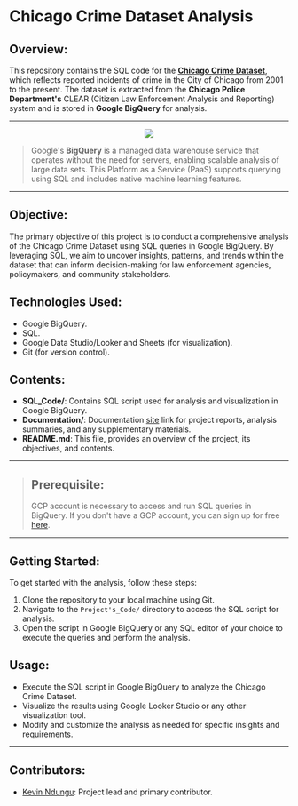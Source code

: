 # Chicago Crime Dataset Analysis

## Overview:
This repository contains the SQL code for the [**Chicago Crime Dataset**](https://console.cloud.google.com/marketplace/product/city-of-chicago-public-data/chicago-crime), which reflects reported incidents of crime in the City of Chicago from 2001 to the present. The dataset is extracted from the **Chicago Police Department's** CLEAR (Citizen Law Enforcement Analysis and Reporting) system and is stored in **Google BigQuery** for analysis.

---

<p align="center">
    <img src="https://github.com/kevinndungu-source/Google_Cloud_Platform_GCP_Project/assets/114335263/e300c4b6-f13c-4eaa-abb5-37a27c5e701a">
</p>

>Google's **BigQuery** is a managed data warehouse service that operates without the need for servers, enabling scalable analysis of large data sets. This Platform as a Service (PaaS) supports querying using SQL and includes native machine learning features.

---

## Objective:
The primary objective of this project is to conduct a comprehensive analysis of the Chicago Crime Dataset using SQL queries in Google BigQuery. By leveraging SQL, we aim to uncover insights, patterns, and trends within the dataset that can inform decision-making for law enforcement agencies, policymakers, and community stakeholders.

## Technologies Used:
- Google BigQuery.
- SQL.
- Google Data Studio/Looker and Sheets (for visualization).
- Git (for version control).

## Contents:
- **SQL_Code/**: Contains SQL script used for analysis and visualization in Google BigQuery.
- **Documentation/**: Documentation [site](https://kevinwndungu.notion.site/DATA-ANALYSIS-USING-GOOGLE-BIGQUERY-ef37830c4f634be4bde1fdf947ec07b7?pvs=4) link for project reports, analysis summaries, and any supplementary materials.
- **README.md**: This file, provides an overview of the project, its objectives, and contents.

---

>## Prerequisite:
>GCP account is necessary to access and run SQL queries in BigQuery. If you don't have a GCP account, you can sign up for free [here](https://cloud.google.com/).

---

## Getting Started:
To get started with the analysis, follow these steps:
1. Clone the repository to your local machine using Git.
2. Navigate to the `Project's_Code/` directory to access the SQL script for analysis.
3. Open the script in Google BigQuery or any SQL editor of your choice to execute the queries and perform the analysis.

## Usage:
- Execute the SQL script in Google BigQuery to analyze the Chicago Crime Dataset.
- Visualize the results using Google Looker Studio or any other visualization tool.
- Modify and customize the analysis as needed for specific insights and requirements.

---

## Contributors:
- [Kevin Ndungu](https://github.com/kevinndungu-source): Project lead and primary contributor.

